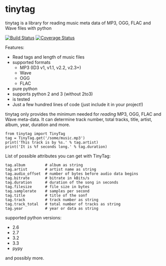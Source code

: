 tinytag 
=======

tinytag is a library for reading music meta data of MP3, OGG, FLAC and Wave files with python

[![Build Status](https://travis-ci.org/devsnd/tinytag.png?branch=master)](https://travis-ci.org/devsnd/tinytag)
[![Coverage Status](https://coveralls.io/repos/devsnd/tinytag/badge.png)](https://coveralls.io/r/devsnd/tinytag)

Features:
  * Read tags and length of music files
  * supported formats
    * MP3 (ID3 v1, v1.1, v2.2, v2.3+)
    * Wave
    * OGG
    * FLAC
  * pure python
  * supports python 2 and 3 (without 2to3)
  * is tested 
  * Just a few hundred lines of code (just include it in your project!) 

tinytag only provides the minimum needed for _reading_ MP3, OGG, FLAC and Wave meta-data.
It can determine track number, total tracks, title, artist, album, year, duration and more.

    from tinytag import TinyTag
    tag = TinyTag.get('/some/music.mp3')
    print('This track is by %s.' % tag.artist)
    print('It is %f seconds long.' % tag.duration)

List of possible attributes you can get with TinyTag:

    tag.album         # album as string
    tag.artist        # artist name as string
    tag.audio_offset  # number of bytes before audio data begins
    tag.bitrate       # bitrate in kBits/s
    tag.duration      # duration of the song in seconds
    tag.filesize      # file size in bytes
    tag.samplerate    # samples per second
    tag.title         # title of the sonf
    tag.track         # track number as string
    tag.track_total   # total number of tracks as string
    tag.year          # year or data as string

supported python versions:

 * 2.6
 * 2.7
 * 3.2
 * 3.3
 * pypy

and possibly more.
